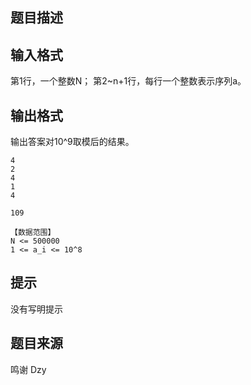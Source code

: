 


## 题目描述
## 输入格式
第1行，一个整数N；
第2~n+1行，每行一个整数表示序列a。
## 输出格式
输出答案对10^9取模后的结果。

```input1
4
2
4
1
4

```

```output1
109

【数据范围】
N <= 500000
1 <= a_i <= 10^8
```

## 提示
没有写明提示
## 题目来源
鸣谢 Dzy


